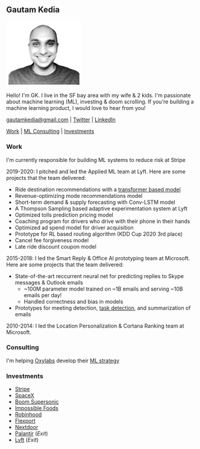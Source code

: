 ## Gautam Kedia

<img src="profile.png" width="200">

Hello! I'm GK. I live in the SF bay area with my wife & 2 kids. I'm passionate about machine learning (ML), investing & doom scrolling. If you're building a machine learning product, I would love to hear from you!

<gautamkedia@gmail.com> | [Twitter](https://twitter.com/thegautam) | [LinkedIn](https://www.linkedin.com/in/gautam-kedia-8a275730/)

[Work](#work) | [ML Consulting](#consulting) | [Investments](#investments)

### Work 

I'm currently responsible for building ML systems to reduce risk at Stripe

2019-2020: I pitched and led the Applied ML team at Lyft. Here are some projects that the team delivered:
* Ride destination recommendations with a [transformer based model](https://eng.lyft.com/how-lyft-predicts-your-destination-with-attention-791146b0a439)
* Revenue-optimizing mode recommendations model
* Short-term demand & supply forecasting with Conv-LSTM model
* A Thompson Sampling based adaptive experimentation system at Lyft
* Optimized tolls prediction pricing model
* Coaching program for drivers who drive with their phone in their hands
* Optimized ad spend model for driver acquisition
* Prototype for RL based routing algorithm (KDD Cup 2020 3rd place)
* Cancel fee forgiveness model
* Late ride discount coupon model

2015-2018: I led the Smart Reply & Office AI prototyping team at Microsoft. Here are some projects that the team delivered:
* State-of-the-art reccurrent neural net for predicting replies to Skype messages & Outlook emails
  * ~100M parameter model trained on ~1B emails and serving ~10B emails per day!
  * Handled correctness and bias in models
* Prototypes for meeting detection, [task detection](https://blogs.windows.com/windowsexperience/2017/02/09/cortana-reminds-important-stuff-even-forget-ask/), and summarization of emails

2010-2014: I led the Location Personalization & Cortana Ranking team at Microsoft.

### Consulting

I'm helping [Oxylabs](oxylabs.io) develop their [ML strategy](https://apnews.com/press-release/accesswire/265ddbed7c8f38c7a612caaaa5fc9fe5)

### Investments

* [Stripe](https://www.stripe.com/)
* [SpaceX](https://www.spacex.com/)
* [Boom Supersonic](https://boomsupersonic.com/)
* [Impossible Foods](https://www.impossiblefoods.com/)
* [Robinhood](https://robinhood.com/)
* [Flexport](https://www.flexport.com/)
* [Nextdoor](https://nextdoor.com/)
* [Palantir](https://www.palantir.com/) (*Exit*)
* [Lyft](https://www.lyft.com/) (*Exit*)


